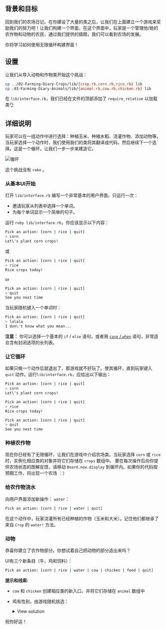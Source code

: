 ## 背景和目标

回到我们的农场日记。在你建设了大量的类之后，让我们在上面建立一个游戏来奖励我们的努力吧！让我们构建一个界面，在这个界面中，玩家是一个管理他/她的农作物和动物的农民，通过我们提供的插图，我们可以看到农场的发展。

你将学习如何使用无限循环构建界面！

## 设置

让我们从导入动物和作物类开始这个挑战：

```bash
cp ../02-Farming-Diary-Crops/lib/{crop.rb,corn.rb,rice.rb} lib
cp .03-Farming-Diary-Animals/lib/{animal.rb,cow.rb,chicken.rb} lib
```

在​​ `lib/interface.rb`，我们已经在文件的顶部添加了 `require_relative` 以加载类👌

## 详细说明

玩家可以在一组动作中进行选择：种植玉米、种植水稻、浇灌作物、添加动物等。
当玩家选择一个动作时，我们使用我们的类将其翻译成代码，然后继续下一个选择。这是一个循环。让我们一步一步来建造它。

![循环](https://web-dev-challenge-lewagon-image.oss-cn-shanghai.aliyuncs.com/loop.svg)


这个挑战没有 `rake` 。

### 从基本UI开始

打开​​ `lib/interface.rb` 编写一个非常基本的用户界面，只运行一次：
- 邀请玩家从列表中选择一个单词。
- 为每个单词显示一个简单的句子。

运行 `ruby lib/interface.rb`，你应该显示以下内容：

```bash
Pick an action: [corn | rice | quit]
> corn
Let\'s plant corn crops!
```

或

```bash
Pick an action: [corn | rice | quit]
> rice
Rice crops today!
```

or

```bash
Pick an action: [corn | rice | quit]
> quit
See you next time
```

当玩家随机键入一个单词时：

```bash
Pick an action: [corn | rice | quit]
> lalala
I don\'t know what you mean...
```

**注意：** 你可以选择一个基本的 `if` / `else` 语句，或者用 [`case` / `when`](https://ruby-doc.org/docs/keywords/1.9/Object.html#method-i-case) 语句，非常适合含有封闭选项的长列表。


### 让它循环
如果只做一个动作后就退出了，那游戏就不好玩了。使其循环，直到玩家键入 `quit` 动作。运行`lib/interface.rb`，应给出以下输出：

```bash
Pick an action: [corn | rice | quit]
> corn
Let\'s plant corn crops!

Pick an action: [corn | rice | quit]
> rice
Rice crops today!

Pick an action: [corn | rice | quit]
> quit
See you next time
```


### 种植农作物

现在你已经有了无限循环，让我们在游戏中介绍农场类。当玩家选择 `corn` 或 `rice` 时，实例化相应类的对象并将它们存储在 `crops` 数组中。
要在每次操作后向你提供农场状态的图解反馈，请移动 `Board.new.display` 到循环内。如果你的代码按预期工作，将出现一个农场 ：）

### 给农作物浇水

向用户界面添加新操作： `water`：

```bash
Pick an action: [corn | rice | water | quit]
```

在这个动作中，玩家浇灌所有已经种植的作物（玉米和大米）。记住他们都继承了来自 `Crop` 的 `water!` 方法。

### 动物

恭喜你建立了农作物部分。你想试着自己把动物的部分造出来吗？

UI有三个新条目（牛、鸡和饲料）：

```bash
Pick an action: [corn | rice | water | cow | chicken | feed | quit]
```

**提示和线索:**
- `cow` 和 `chicken` 创建相应类的新入口，并将它们存储在 `animal` 数组中
- 鸡有性别，由游戏随机挑选：

  <details>
  <summary markdown='span'>View solution</summary>

  ```bash
  when "chicken"
    gender = ["female", "male"].sample
    puts "The chicken is a #{gender}"
    Chicken.new(gender)
  ```
  </details>

祝你好运！
